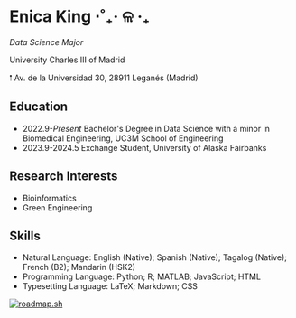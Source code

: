 # Enica King ⋅˚₊‧ ଳ ‧₊

*Data Science Major*

 
University Charles III of Madrid

𖡡 Av. de la Universidad 30, 28911 Leganés (Madrid) 

 ## Education

- 2022.9-*Present* Bachelor's Degree in Data Science with a minor in Biomedical Engineering, UC3M School of Engineering
- 2023.9-2024.5 Exchange Student, University of Alaska Fairbanks

 ## Research Interests

- Bioinformatics
- Green Engineering

 ## Skills

- Natural Language: English (Native); Spanish (Native); Tagalog (Native); French (B2); Mandarin (HSK2)
- Programming Language: Python; R; MATLAB; JavaScript; HTML
- Typesetting Language: LaTeX; Markdown; CSS

[![roadmap.sh](https://roadmap.sh/card/wide/688b66fb087fc9883f5fd914?variant=dark)](https://roadmap.sh)
